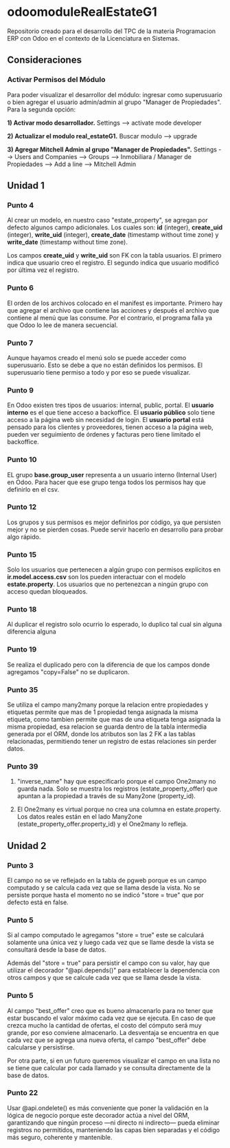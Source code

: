 # odoomoduleRealEstateG1
Repositorio creado para el desarrollo del TPC de la materia Programacion ERP con Odoo en el contexto de la Licenciatura en Sistemas.

## Consideraciones
### Activar Permisos del Módulo
Para poder visualizar el desarrollor del módulo: ingresar como superusuario o bien agregar el usuario admin/admin al grupo "Manager de Propiedades". Para la segunda opción: 

**1) Activar modo desarrollador.** Settings --> activate mode developer

**2) Actualizar el modulo real_estateG1.** Buscar modulo --> upgrade

**3) Agregar Mitchell Admin al grupo "Manager de Propiedades".** Settings --> Users and Companies --> Groups --> Inmobiliara / Manager de Propiedades --> Add a line --> Mitchell Admin

## Unidad 1

### Punto 4
Al crear un modelo, en nuestro caso "estate_property", se agregan por defecto algunos campo adicionales. Los cuales son: **id** (integer), **create_uid** (integer), **write_uid** (integer), **create_date** (timestamp without time zone) y **write_date** (timestamp without time zone).
    
Los campos **create_uid** y **write_uid** son FK con la tabla usuarios. El primero indica que usuario creo el registro. El segundo indica que usuario modificó por última vez el registro. 

### Punto 6
El orden de los archivos colocado en el manifest es importante. Primero hay que agregar el archivo que contiene las acciones y después el archivo que contiene al menú que las consume. Por el contrario, el programa falla ya que Odoo lo lee de manera secuencial.

### Punto 7
Aunque hayamos creado el menú solo se puede acceder como superusuario. Esto se debe a que no están definidos los permisos. El superusuario tiene permiso a todo y por eso se puede visualizar. 

### Punto 9
En Odoo existen tres tipos de usuarios: internal, public, portal. El **usuario interno** es el que tiene acceso a backoffice. El **usuario público** solo tiene acceso a la página web sin necesidad de login. El **usuario portal** está pensado para los clientes y proveedores, tienen acceso a la página web, pueden ver seguimiento de órdenes y facturas pero tiene limitado el backoffice.

### Punto 10
EL grupo **base.group_user** representa a un usuario interno (Internal User) en Odoo. Para hacer que ese grupo tenga todos los permisos hay que definirlo en el csv. 

### Punto 12
Los grupos y sus permisos es mejor definirlos por código, ya que persisten mejor y no se pierden cosas. Puede servir hacerlo en desarrollo para probar algo rápido.

### Punto 15
Solo los usuarios que pertenecen a algún grupo con permisos explícitos en **ir.model.access.csv** son los pueden interactuar con el modelo **estate.property**. Los usuarios que no pertenezcan a ningún grupo con acceso quedan bloqueados.

### Punto 18
Al duplicar el registro solo ocurrio lo esperado, lo duplico tal cual sin alguna diferencia alguna

### Punto 19
Se realiza el duplicado pero con la diferencia de que los campos donde agregamos "copy=False" no se duplicaron.

### Punto 35
Se utiliza el campo many2many porque la relacion entre propiedades y etiquetas permite que mas de 1 propiedad tenga asignada la misma etiqueta, como tambien permite que mas de una etiqueta tenga asignada la misma propiedad, esa relacion se guarda dentro de la tabla intermedia generada por el ORM, donde los atributos son las 2 FK a las tablas relacionadas, permitiendo tener un registro de estas relaciones sin perder datos.

### Punto 39
1) "inverse_name" hay que especificarlo porque el campo One2many no guarda nada. Solo se muestra los registros (estate_property_offer) que apuntan a la propiedad a través de su Many2one (property_id).

2) El One2many es virtual porque no crea una columna en estate.property. Los datos reales están en el lado Many2one (estate_property_offer.property_id) y el One2many lo refleja.


## Unidad 2
### Punto 3

 El campo no se ve reflejado en la tabla de pgweb porque es un campo computado y se calcula cada vez que se llama desde la vista. No se persiste porque hasta el momento no se indicó "store = true" que por defecto está en false. 

### Punto 5
Si al campo computado le agregamos "store = true" este se calculará solamente una única vez y luego cada vez que se llame desde la vista se consultará desde la base de datos.

Además del "store = true" para persistir el campo con su valor, hay que utilizar el decorador "@api.depends()" para establecer la dependencia con otros campos y que se calcule cada vez que se llama desde la vista.

### Punto 5
Al campo "best_offer" creo que es bueno almacenarlo para no tener que estar buscando el valor máximo cada vez que se ejecuta. En caso de que crezca mucho la cantidad de ofertas, el costo del cómputo será muy grande, por eso conviene almacenarlo. La desventaja se encuentra en que cada vez que se agrega una nueva oferta, el campo "best_offer"  debe calcularse y persistirse.

Por otra parte, si en un futuro queremos visualizar el campo en una lista no se tiene que calcular por cada llamado y se consulta directamente de la base de datos. 


### Punto 22
Usar @api.ondelete() es más conveniente que poner la validación en la lógica de negocio porque este decorador actúa a nivel del ORM, garantizando que ningún proceso —ni directo ni indirecto— pueda eliminar registros no permitidos, manteniendo las capas bien separadas y el código más seguro, coherente y mantenible.




